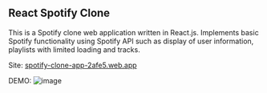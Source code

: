 ## React Spotify Clone
This is a Spotify clone web application written in React.js. Implements basic Spotify functionality using Spotify API such as display of user information, playlists with limited loading and tracks.

Site: [spotify-clone-app-2afe5.web.app](https://spotify-clone-app-2afe5.web.app/)

DEMO:
![image](https://user-images.githubusercontent.com/46346197/208515932-267d72da-aff5-4eef-829b-7094932d263a.png)
